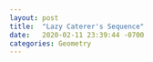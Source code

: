 ```yaml
---
layout: post
title:  "Lazy Caterer's Sequence"
date:   2020-02-11 23:39:44 -0700
categories: Geometry
---
```


<object data="geometry/LazyCaterersSequence.pdf" width="1000" height="1000" type='application/pdf'></object>
